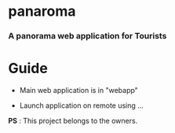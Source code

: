 # panaroma

### A panorama web application for Tourists

# Guide
* Main web application is in "webapp"

* Launch application on remote using ...


**PS** : This project belongs to the owners.